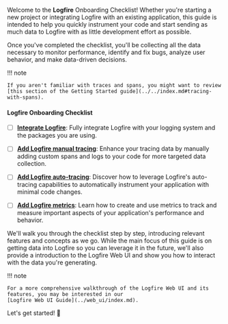 Welcome to the **Logfire** Onboarding Checklist! Whether you're starting a new project or integrating Logfire with an
existing application, this guide is intended to help you quickly instrument your code and start sending as much data to
Logfire with as little development effort as possible.

Once you've completed the checklist, you'll be collecting all the data necessary to monitor performance, identify and
fix bugs, analyze user behavior, and make data-driven decisions.

!!! note

    If you aren't familiar with traces and spans, you might want to review
    [this section of the Getting Started guide](../../index.md#tracing-with-spans).

#### Logfire Onboarding Checklist

* [ ] **[Integrate Logfire](integrate.md)**: Fully integrate Logfire with your logging system and the packages you are
  using.

* [ ] **[Add Logfire manual tracing](add_manual_tracing.md)**: Enhance your tracing data by manually adding custom
  spans and logs to your code for more targeted data collection.

* [ ] **[Add Logfire auto-tracing](add_auto_tracing.md)**: Discover how to leverage Logfire's auto-tracing
  capabilities to automatically instrument your application with minimal code changes.

* [ ] **[Add Logfire metrics](add_metrics.md)**: Learn how to create and use metrics to track and measure important
  aspects of your application's performance and behavior.

We'll walk you through the checklist step by step, introducing relevant features and concepts as we go. While the main
focus of this guide is on getting data into Logfire so you can leverage it in the future, we'll also provide a
introduction to the Logfire Web UI and show you how to interact with the data you're generating.

!!! note

    For a more comprehensive walkthrough of the Logfire Web UI and its features, you may be interested in our
    [Logfire Web UI Guide](../web_ui/index.md).

Let's get started! :rocket:
